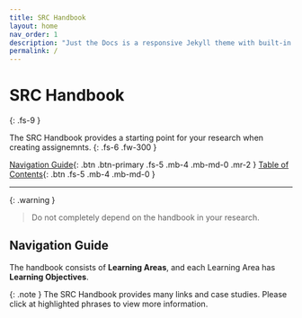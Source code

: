 ```yaml
---
title: SRC Handbook
layout: home
nav_order: 1
description: "Just the Docs is a responsive Jekyll theme with built-in search that is easily customizable and hosted on GitHub Pages."
permalink: /
---
```


# SRC Handbook
{: .fs-9 }

The SRC Handbook provides a starting point for your research when creating assignemnts.
{: .fs-6 .fw-300 }

[Navigation Guide](#getting-started){: .btn .btn-primary .fs-5 .mb-4 .mb-md-0 .mr-2 }
[Table of Contents][Just the Docs repo]{: .btn .fs-5 .mb-4 .mb-md-0 }

---

{: .warning }
> Do not completely depend on the handbook in your research.


## Navigation Guide

The handbook consists of **Learning Areas**, and each Learning Area has **Learning Objectives**. 

{: .note }
The SRC Handbook provides many links and case studies. Please click at highlighted phrases to view more information.




[Just the Docs repo]: https://github.com/just-the-docs/just-the-docs